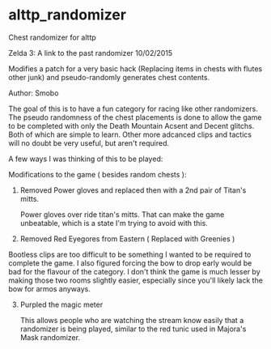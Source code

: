 # alttp_randomizer
Chest randomizer for alttp



 Zelda 3: A link to the past randomizer 10/02/2015
 
 Modifies a patch for a very basic hack (Replacing items in chests with flutes 
 other junk) and pseudo-randomly generates chest contents.

 Author: Smobo

 The goal of this is to have a fun category for racing like other randomizers.
 The pseudo randomness of the chest placements is done to allow the game to 
 be completed with only the Death Mountain Acsent and Decent glitchs. Both
 of which are simple to learn. Other more adcanced clips and tactics will
 no doubt be very useful, but aren't required. 
 
 A few ways I was thinking of this to be played:
 
  

 Modifications to the game ( besides random chests ):

 1. Removed Power gloves and replaced then with a 2nd pair of Titan's mitts.
   
    Power gloves over ride titan's mitts. That can make the game unbeatable,
    which is a state I'm trying to avoid with this. 

 2. Removed Red Eyegores from Eastern ( Replaced with Greenies )

   Bootless clips are too difficult to be something I wanted to be required
   to complete the game. I also figured forcing the bow to drop early would
   be bad for the flavour of the category. I don't think the game is much 
   lesser by making those two rooms slightly easier, especially since you'll
   likely lack the bow for armos anyways.


3. Purpled the magic meter
 
 	This allows people who are watching the stream know easily that a randomizer
   is being played, similar to the red tunic used in Majora's Mask randomizer. 
   
  
 
 
